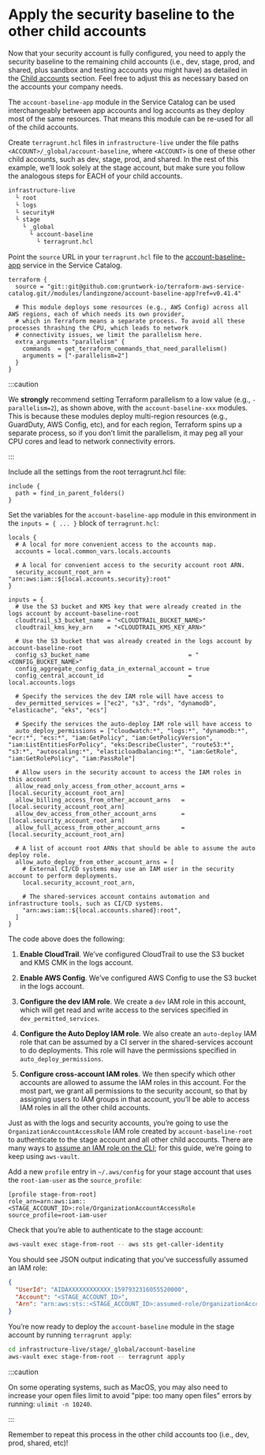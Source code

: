 # Apply the security baseline to the other child accounts

Now that your security account is fully configured, you need to apply the security baseline to the remaining child
accounts (i.e., dev, stage, prod, and shared, plus sandbox and testing accounts you might have) as
detailed in the [Child accounts](../production-grade-design/child-accounts.md) section. Feel free to adjust this as necessary based on the accounts your company
needs.

The `account-baseline-app` module in the Service Catalog can be used interchangeably between app accounts and log
accounts as they deploy most of the same resources. That means this module can be re-used for all of the child
accounts.

Create `terragrunt.hcl` files in `infrastructure-live` under the file paths `<ACCOUNT>/_global/account-baseline`,
where `<ACCOUNT>` is one of these other child accounts, such as dev, stage, prod, and shared. In the rest of
this example, we’ll look solely at the stage account, but make sure you follow the analogous steps for EACH of your
child accounts.

```bash
infrastructure-live
  └ root
  └ logs
  └ securityH
  └ stage
    └ _global
      └ account-baseline
        └ terragrunt.hcl
```

Point the `source` URL in your `terragrunt.hcl` file to the [account-baseline-app](https://github.com/gruntwork-io/terraform-aws-service-catalog/tree/v0.41.4/modules/landingzone/account-baseline-app) service in the Service Catalog.

```hcl title=infrastructure-live/stage/_global/account-baseline/terragrunt.hcl
terraform {
  source = "git::git@github.com:gruntwork-io/terraform-aws-service-catalog.git//modules/landingzone/account-baseline-app?ref=v0.41.4"

  # This module deploys some resources (e.g., AWS Config) across all AWS regions, each of which needs its own provider,
  # which in Terraform means a separate process. To avoid all these processes thrashing the CPU, which leads to network
  # connectivity issues, we limit the parallelism here.
  extra_arguments "parallelism" {
    commands  = get_terraform_commands_that_need_parallelism()
    arguments = ["-parallelism=2"]
  }
}
```

:::caution

We **strongly** recommend setting Terraform parallelism to a low value (e.g., `-parallelism=2`), as shown above, with the `account-baseline-xxx` modules. This is because these modules deploy multi-region resources (e.g., GuardDuty, AWS Config, etc), and for each region, Terraform spins up a separate process, so if you don’t limit the parallelism, it may peg all your CPU cores and lead to network connectivity errors.

:::

Include all the settings from the root terragrunt.hcl file:

```hcl title=infrastructure-live/stage/_global/account-baseline/terragrunt.hcl
include {
  path = find_in_parent_folders()
}
```

Set the variables for the `account-baseline-app` module in this environment in the `inputs = { ... }` block of `terragrunt.hcl`:

```hcl title=infrastructure-live/stage/_global/account-baseline/terragrunt.hcl
locals {
  # A local for more convenient access to the accounts map.
  accounts = local.common_vars.locals.accounts

  # A local for convenient access to the security account root ARN.
  security_account_root_arn = "arn:aws:iam::${local.accounts.security}:root"
}

inputs = {
  # Use the S3 bucket and KMS key that were already created in the logs account by account-baseline-root
  cloudtrail_s3_bucket_name = "<CLOUDTRAIL_BUCKET_NAME>"
  cloudtrail_kms_key_arn    = "<CLOUDTRAIL_KMS_KEY_ARN>"

  # Use the S3 bucket that was already created in the logs account by account-baseline-root
  config_s3_bucket_name                            = "<CONFIG_BUCKET_NAME>"
  config_aggregate_config_data_in_external_account = true
  config_central_account_id                        = local.accounts.logs

  # Specify the services the dev IAM role will have access to
  dev_permitted_services = ["ec2", "s3", "rds", "dynamodb", "elasticache", "eks", "ecs"]

  # Specify the services the auto-deploy IAM role will have access to
  auto_deploy_permissions = ["cloudwatch:*", "logs:*", "dynamodb:*", "ecr:*", "ecs:*", "iam:GetPolicy", "iam:GetPolicyVersion", "iam:ListEntitiesForPolicy", "eks:DescribeCluster", "route53:*", "s3:*", "autoscaling:*", "elasticloadbalancing:*", "iam:GetRole", "iam:GetRolePolicy", "iam:PassRole"]

  # Allow users in the security account to access the IAM roles in this account
  allow_read_only_access_from_other_account_arns = [local.security_account_root_arn]
  allow_billing_access_from_other_account_arns   = [local.security_account_root_arn]
  allow_dev_access_from_other_account_arns       = [local.security_account_root_arn]
  allow_full_access_from_other_account_arns      = [local.security_account_root_arn]

  # A list of account root ARNs that should be able to assume the auto deploy role.
  allow_auto_deploy_from_other_account_arns = [
    # External CI/CD systems may use an IAM user in the security account to perform deployments.
    local.security_account_root_arn,

    # The shared-services account contains automation and infrastructure tools, such as CI/CD systems.
    "arn:aws:iam::${local.accounts.shared}:root",
  ]
}
```

The code above does the following:

1. **Enable CloudTrail**. We’ve configured CloudTrail to use the S3 bucket and KMS CMK in the logs account.

2. **Enable AWS Config**. We’ve configured AWS Config to use the S3 bucket in the logs account.

3. **Configure the dev IAM role**. We create a `dev` IAM role in this account, which will get read and write access to
   the services specified in `dev_permitted_services`.

4. **Configure the Auto Deploy IAM role**. We also create an `auto-deploy` IAM role that can be assumed by a CI server
   in the shared-services account to do deployments. This role will have the permissions specified in
   `auto_deploy_permissions`.

5. **Configure cross-account IAM roles**. We then specify which other accounts are allowed to assume the IAM roles in
   this account. For the most part, we grant all permissions to the security account, so that by assigning users to IAM
   groups in that account, you’ll be able to access IAM roles in all the other child accounts.

Just as with the logs and security accounts, you’re going to use the `OrganizationAccountAccessRole` IAM role created by
`account-baseline-root` to authenticate to the stage account and all other child accounts. There are many ways to
[assume an IAM role on the CLI](https://blog.gruntwork.io/a-comprehensive-guide-to-authenticating-to-aws-on-the-command-line-63656a686799);
for this guide, we’re going to keep using `aws-vault`.

Add a new `profile` entry in `~/.aws/config` for your stage account that uses the `root-iam-user` as the
`source_profile`:

```text
[profile stage-from-root]
role_arn=arn:aws:iam::<STAGE_ACCOUNT_ID>:role/OrganizationAccountAccessRole
source_profile=root-iam-user
```

Check that you’re able to authenticate to the stage account:

```bash
aws-vault exec stage-from-root -- aws sts get-caller-identity
```

You should see JSON output indicating that you’ve successfully assumed an IAM role:

```json
{
  "UserId": "AIDAXXXXXXXXXXXX:1597932316055520000",
  "Account": "<STAGE_ACCOUNT_ID>",
  "Arn": "arn:aws:sts::<STAGE_ACCOUNT_ID>:assumed-role/OrganizationAccountAccessRole/1597932316055520000"
}
```

You’re now ready to deploy the `account-baseline` module in the stage account by running `terragrunt apply`:

```bash
cd infrastructure-live/stage/_global/account-baseline
aws-vault exec stage-from-root -- terragrunt apply
```

:::caution

On some operating systems, such as MacOS, you may also need to increase your open files limit to avoid "pipe: too many open files" errors by running: `ulimit -n 10240`.

:::

Remember to repeat this process in the other child accounts too (i.e., dev, prod, shared, etc)!


<!-- ##DOCS-SOURCER-START
{"sourcePlugin":"local-copier","hash":"45173e5da3f7dee7be00b3a1817b2ba5"}
##DOCS-SOURCER-END -->

